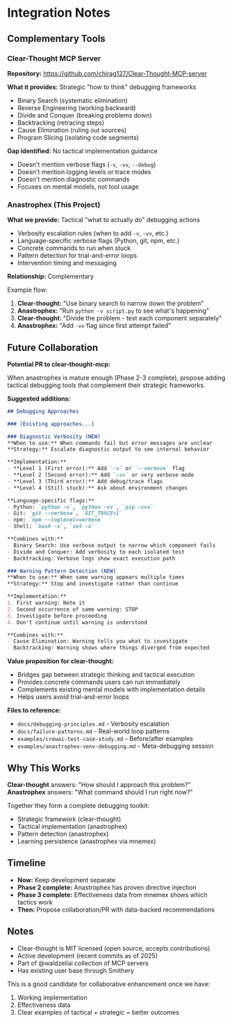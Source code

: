 # Integration Notes

## Complementary Tools

### Clear-Thought MCP Server

**Repository:** https://github.com/chirag127/Clear-Thought-MCP-server

**What it provides:** Strategic "how to think" debugging frameworks
- Binary Search (systematic elimination)
- Reverse Engineering (working backward)
- Divide and Conquer (breaking problems down)
- Backtracking (retracing steps)
- Cause Elimination (ruling out sources)
- Program Slicing (isolating code segments)

**Gap identified:** No tactical implementation guidance
- Doesn't mention verbose flags (`-v`, `-vv`, `--debug`)
- Doesn't mention logging levels or trace modes
- Doesn't mention diagnostic commands
- Focuses on mental models, not tool usage

### Anastrophex (This Project)

**What we provide:** Tactical "what to actually do" debugging actions
- Verbosity escalation rules (when to add `-v`, `-vv`, etc.)
- Language-specific verbose flags (Python, git, npm, etc.)
- Concrete commands to run when stuck
- Pattern detection for trial-and-error loops
- Intervention timing and messaging

**Relationship:** Complementary

Example flow:
1. **Clear-thought:** "Use binary search to narrow down the problem"
2. **Anastrophex:** "Run `python -v script.py` to see what's happening"
3. **Clear-thought:** "Divide the problem - test each component separately"
4. **Anastrophex:** "Add `-vv` flag since first attempt failed"

## Future Collaboration

**Potential PR to clear-thought-mcp:**

When anastrophex is mature enough (Phase 2-3 complete), propose adding tactical debugging tools that complement their strategic frameworks.

**Suggested additions:**

```markdown
## Debugging Approaches

### [Existing approaches...]

### Diagnostic Verbosity (NEW)
**When to use:** When commands fail but error messages are unclear
**Strategy:** Escalate diagnostic output to see internal behavior

**Implementation:**
- **Level 1 (First error):** Add `-v` or `--verbose` flag
- **Level 2 (Second error):** Add `-vv` or very verbose mode
- **Level 3 (Third error):** Add debug/trace flags
- **Level 4 (Still stuck):** Ask about environment changes

**Language-specific flags:**
- Python: `python -v`, `python -vv`, `pip -vvv`
- Git: `git --verbose`, `GIT_TRACE=1`
- npm: `npm --loglevel=verbose`
- Shell: `bash -x`, `set -x`

**Combines with:**
- Binary Search: Use verbose output to narrow which component fails
- Divide and Conquer: Add verbosity to each isolated test
- Backtracking: Verbose logs show exact execution path

### Warning Pattern Detection (NEW)
**When to use:** When same warning appears multiple times
**Strategy:** Stop and investigate rather than continue

**Implementation:**
1. First warning: Note it
2. Second occurrence of same warning: STOP
3. Investigate before proceeding
4. Don't continue until warning is understood

**Combines with:**
- Cause Elimination: Warning tells you what to investigate
- Backtracking: Warning shows where things diverged from expected
```

**Value proposition for clear-thought:**
- Bridges gap between strategic thinking and tactical execution
- Provides concrete commands users can run immediately
- Complements existing mental models with implementation details
- Helps users avoid trial-and-error loops

**Files to reference:**
- `docs/debugging-principles.md` - Verbosity escalation
- `docs/failure-patterns.md` - Real-world loop patterns
- `examples/crewai-test-case-study.md` - Before/after examples
- `examples/anastrophex-venv-debugging.md` - Meta-debugging session

## Why This Works

**Clear-thought** answers: "How should I approach this problem?"
**Anastrophex** answers: "What command should I run right now?"

Together they form a complete debugging toolkit:
- Strategic framework (clear-thought)
- Tactical implementation (anastrophex)
- Pattern detection (anastrophex)
- Learning persistence (anastrophex via mnemex)

## Timeline

- **Now:** Keep development separate
- **Phase 2 complete:** Anastrophex has proven directive injection
- **Phase 3 complete:** Effectiveness data from mnemex shows which tactics work
- **Then:** Propose collaboration/PR with data-backed recommendations

## Notes

- Clear-thought is MIT licensed (open source, accepts contributions)
- Active development (recent commits as of 2025)
- Part of @waldzellai collection of MCP servers
- Has existing user base through Smithery

This is a good candidate for collaborative enhancement once we have:
1. Working implementation
2. Effectiveness data
3. Clear examples of tactical + strategic = better outcomes
